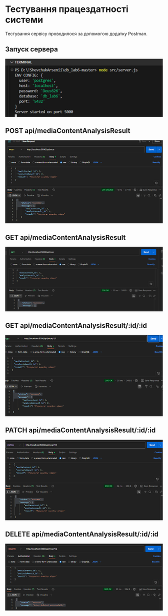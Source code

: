 # Тестування працездатності системи

Тестування сервісу проводилося за допомогою додатку Postman.

## Запуск сервера

<img src="./media/start.jpg" alt="server successfully started">

## POST api/mediaContentAnalysisResult

<img src="./media/postmcar.jpg" alt="connection successfull">

## GET api/mediaContentAnalysisResult

<img src="./media/getmcar.jpg" alt="successfully returned all media content analysis results">

## GET api/mediaContentAnalysisResult/:id/:id

<img src="./media/getmcarid.jpg" alt="successfully returned a specific media content analysis result by mediaContent_id and analysisResult_id">

## PATCH api/mediaContentAnalysisResult/:id/:id

<img src="./media/patchmcar.jpg" alt="successfully updated a specific media content analysis result by mediaContent_id and analysisResult_id">

## DELETE api/mediaContentAnalysisResult/:id/:id

<img src="./media/delmcar.jpg" alt="successfully deleted a  media content analysis results">

